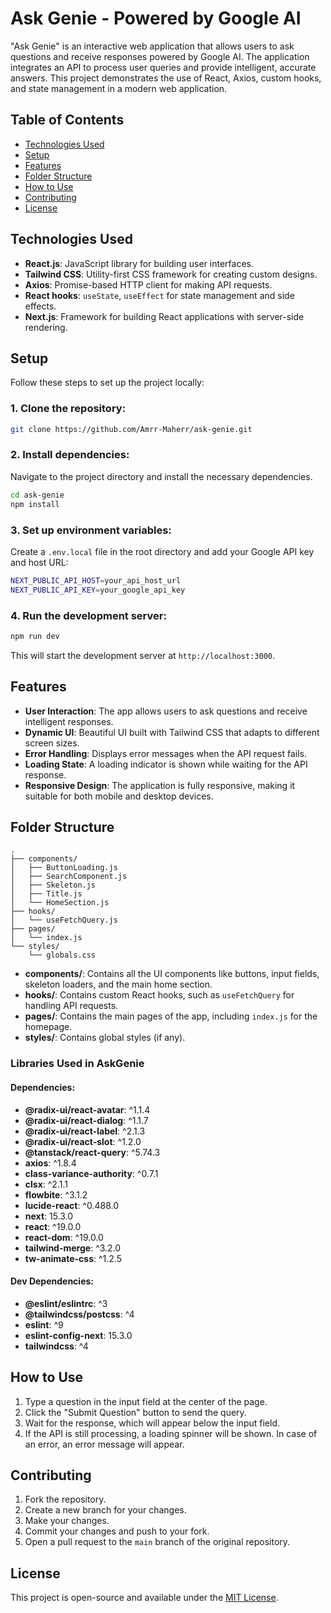 
# Ask Genie - Powered by Google AI

"Ask Genie" is an interactive web application that allows users to ask questions and receive responses powered by Google AI. The application integrates an API to process user queries and provide intelligent, accurate answers. This project demonstrates the use of React, Axios, custom hooks, and state management in a modern web application.

## Table of Contents

- [Technologies Used](#technologies-used)
- [Setup](#setup)
- [Features](#features)
- [Folder Structure](#folder-structure)
- [How to Use](#how-to-use)
- [Contributing](#contributing)
- [License](#license)

## Technologies Used

- **React.js**: JavaScript library for building user interfaces.
- **Tailwind CSS**: Utility-first CSS framework for creating custom designs.
- **Axios**: Promise-based HTTP client for making API requests.
- **React hooks**: `useState`, `useEffect` for state management and side effects.
- **Next.js**: Framework for building React applications with server-side rendering.

## Setup

Follow these steps to set up the project locally:

### 1. Clone the repository:

```bash
git clone https://github.com/Amrr-Maherr/ask-genie.git
```

### 2. Install dependencies:

Navigate to the project directory and install the necessary dependencies.

```bash
cd ask-genie
npm install
```

### 3. Set up environment variables:

Create a `.env.local` file in the root directory and add your Google API key and host URL:

```bash
NEXT_PUBLIC_API_HOST=your_api_host_url
NEXT_PUBLIC_API_KEY=your_google_api_key
```

### 4. Run the development server:

```bash
npm run dev
```

This will start the development server at `http://localhost:3000`.

## Features

- **User Interaction**: The app allows users to ask questions and receive intelligent responses.
- **Dynamic UI**: Beautiful UI built with Tailwind CSS that adapts to different screen sizes.
- **Error Handling**: Displays error messages when the API request fails.
- **Loading State**: A loading indicator is shown while waiting for the API response.
- **Responsive Design**: The application is fully responsive, making it suitable for both mobile and desktop devices.

## Folder Structure

```plaintext
.
├── components/
│   ├── ButtonLoading.js
│   ├── SearchComponent.js
│   ├── Skeleton.js
│   ├── Title.js
│   └── HomeSection.js
├── hooks/
│   └── useFetchQuery.js
├── pages/
│   └── index.js
└── styles/
    └── globals.css
```

- **components/**: Contains all the UI components like buttons, input fields, skeleton loaders, and the main home section.
- **hooks/**: Contains custom React hooks, such as `useFetchQuery` for handling API requests.
- **pages/**: Contains the main pages of the app, including `index.js` for the homepage.
- **styles/**: Contains global styles (if any).

### Libraries Used in AskGenie

#### Dependencies:
- **@radix-ui/react-avatar**: ^1.1.4
- **@radix-ui/react-dialog**: ^1.1.7
- **@radix-ui/react-label**: ^2.1.3
- **@radix-ui/react-slot**: ^1.2.0
- **@tanstack/react-query**: ^5.74.3
- **axios**: ^1.8.4
- **class-variance-authority**: ^0.7.1
- **clsx**: ^2.1.1
- **flowbite**: ^3.1.2
- **lucide-react**: ^0.488.0
- **next**: 15.3.0
- **react**: ^19.0.0
- **react-dom**: ^19.0.0
- **tailwind-merge**: ^3.2.0
- **tw-animate-css**: ^1.2.5

#### Dev Dependencies:
- **@eslint/eslintrc**: ^3
- **@tailwindcss/postcss**: ^4
- **eslint**: ^9
- **eslint-config-next**: 15.3.0
- **tailwindcss**: ^4

## How to Use

1. Type a question in the input field at the center of the page.
2. Click the "Submit Question" button to send the query.
3. Wait for the response, which will appear below the input field.
4. If the API is still processing, a loading spinner will be shown. In case of an error, an error message will appear.

## Contributing

1. Fork the repository.
2. Create a new branch for your changes.
3. Make your changes.
4. Commit your changes and push to your fork.
5. Open a pull request to the `main` branch of the original repository.

## License

This project is open-source and available under the [MIT License](LICENSE).
